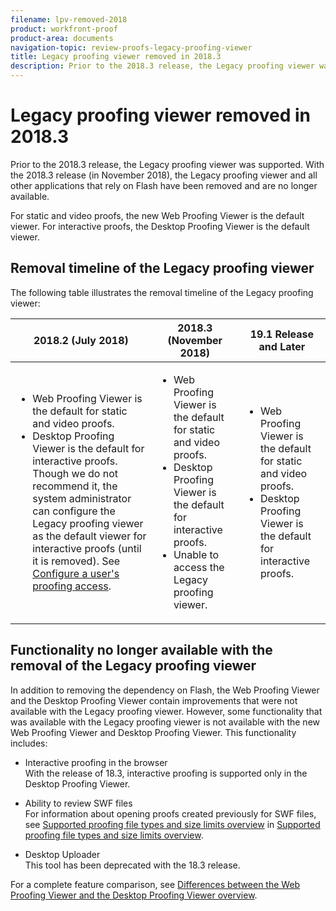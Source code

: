```yaml
---
filename: lpv-removed-2018
product: workfront-proof
product-area: documents
navigation-topic: review-proofs-legacy-proofing-viewer
title: Legacy proofing viewer removed in 2018.3
description: Prior to the 2018.3 release, the Legacy proofing viewer was supported. With the 2018.3 release (in November 2018), the Legacy proofing viewer and all other applications that rely on Flash have been removed and are no longer available.
---
```


# Legacy proofing viewer removed in 2018.3

Prior to the 2018.3 release, the Legacy proofing viewer was supported.&nbsp;With the 2018.3 release (in November 2018), the Legacy proofing viewer and all other applications that rely on Flash have been removed and are no longer available.&nbsp;

For static and video proofs, the new Web Proofing Viewer is the default viewer. For interactive proofs, the Desktop Proofing Viewer is the default viewer.

## Removal timeline of the Legacy proofing viewer

The following table illustrates the removal timeline of the Legacy proofing viewer:

<table cellspacing="15"> 
 <col> 
 <col> 
 <col> 
 <thead> 
  <tr> 
   <th><strong>2018.2 (July 2018)</strong> </th> 
   <th><strong>2018.3 (November 2018)</strong> </th> 
   <th><strong>19.1 Release and Later</strong> </th> 
  </tr> 
 </thead> 
 <tbody> 
  <tr> 
   <td> 
    <ul> 
     <li>Web Proofing Viewer is the default for static and video proofs.</li> 
     <li>Desktop Proofing Viewer is the default for interactive proofs. Though we do not recommend it, the system administrator can configure the Legacy proofing viewer as the default viewer for interactive proofs (until it is removed). See <a href="../../../administration-and-setup/manage-workfront/configure-proofing/configure-a-users-proofing-access.md" class="MCXref xref">Configure a user's proofing access</a>.</li> 
    </ul> </td> 
   <td> 
    <ul> 
     <li>Web Proofing Viewer is the default for static and video proofs.</li> 
     <li>Desktop Proofing Viewer is the default for interactive proofs.</li> 
     <li>Unable to access the Legacy proofing viewer.</li> 
    </ul> </td> 
   <td> 
    <ul> 
     <li>Web Proofing Viewer is the default for static and video proofs.</li> 
     <li>Desktop Proofing Viewer is the default for interactive proofs.</li> 
    </ul> </td> 
  </tr> 
 </tbody> 
</table>

## Functionality no longer available with the removal of the Legacy proofing viewer

In addition to removing the dependency on Flash, the Web Proofing Viewer and the Desktop Proofing Viewer contain improvements that were not available with the Legacy proofing viewer. However, some functionality that was available with the Legacy proofing viewer is not available with the new Web Proofing Viewer and Desktop Proofing Viewer. This functionality includes:

* Interactive proofing in the browser  
  With the release of 18.3, interactive proofing is supported only in the Desktop Proofing Viewer.
* Ability to review SWF files  
  For information about opening proofs created previously for SWF files, see [Supported proofing file types and size limits overview](../../../review-and-approve-work/proofing/proofing-overview/supported-proofing-file-types.md#about-swf-files) in [Supported proofing file types and size limits overview](../../../review-and-approve-work/proofing/proofing-overview/supported-proofing-file-types.md).

* Desktop Uploader  
  This tool has been deprecated with the 18.3 release.&nbsp;

For a complete feature comparison, see [Differences between the Web Proofing Viewer and the Desktop Proofing Viewer overview](../../../review-and-approve-work/proofing/proofing-overview/understand-differences-between-web-viewer.md).
